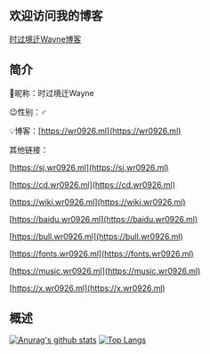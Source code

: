 ## 欢迎访问我的博客
[时过境迁Wayne博客](https://wr0926.ml)
<!--
**wr20060926/wr20060926** is a ✨ _special_ ✨ repository because its `README.md` (this file) appears on your GitHub profile.

Here are some ideas to get you started:

- 🔭 I’m currently working on ...
- 🌱 I’m currently learning ...
- 👯 I’m looking to collaborate on ...
- 🤔 I’m looking for help with ...
- 💬 Ask me about ...
- 📫 How to reach me: ...
- 😄 Pronouns: ...
- ⚡ Fun fact: ...
-->
## 简介
🎈昵称：时过境迁Wayne

😉性别：♂

💡博客：[https://wr0926.ml](https://wr0926.ml)

其他链接：

[https://sj.wr0926.ml](https://sj.wr0926.ml)

[https://cd.wr0926.ml](https://cd.wr0926.ml)

[https://wiki.wr0926.ml](https://wiki.wr0926.ml)

[https://baidu.wr0926.ml](https://baidu.wr0926.ml)

[https://bull.wr0926.ml](https://bull.wr0926.ml)

[https://fonts.wr0926.ml](https://fonts.wr0926.ml)

[https://music.wr0926.ml](https://music.wr0926.ml)

[https://x.wr0926.ml](https://x.wr0926.ml)
## 概述
[![Anurag's github stats](https://github-readme-stats.vercel.app/api?username=wayne0926)](https://github.com/anuraghazra/github-readme-stats)
[![Top Langs](https://github-readme-stats.vercel.app/api/top-langs/?username=wayne0926)](https://github.com/anuraghazra/github-readme-stats)

